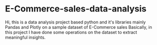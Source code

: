 # E-Commerce-sales-data-analysis
Hi, this is a data analysis project based python and it's libraries mainly Pandas and Plotly on a sample dataset of E-Commerce sales
Basically, in this project I have done some operations on the dataset to extract meaningful insights.
